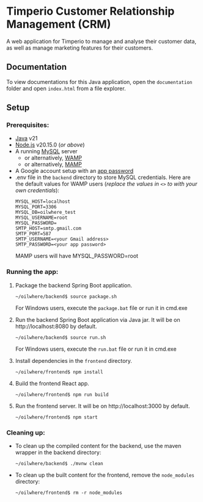 # Timperio Customer Relationship Management (CRM)
A web application for Timperio to manage and analyse their customer data, as well as manage marketing features for their customers.

## Documentation
To view documentations for this Java application, open the `documentation` folder and open `index.html` from a file explorer.

## Setup
### Prerequisites:
- [Java](https://www.oracle.com/java/technologies/javase/jdk21-archive-downloads.html) v21
- [Node.js](https://nodejs.org/en/) v20.15.0 (_or above_)
- A running [MySQL](https://dev.mysql.com/doc/mysql-installation-excerpt/5.7/en/) server
  - or alternatively, [WAMP](https://wampserver.aviatechno.net/)
  - or alternatively, [MAMP](https://www.mamp.info/en/windows/)
- A Google account setup with an [app password](https://support.google.com/mail/answer/185833?hl=en)
- .env file in the `backend` directory to store MySQL credentials. Here are the default values for WAMP users (_replace the values in `<>` to with your own credentials_):
    ```
    MYSQL_HOST=localhost
    MYSQL_PORT=3306
    MYSQL_DB=oilwhere_test
    MYSQL_USERNAME=root
    MYSQL_PASSWORD=
    SMTP_HOST=smtp.gmail.com
    SMTP_PORT=587
    SMTP_USERNAME=<your Gmail address>
    SMTP_PASSWORD=<your app password>
    ```
    MAMP users will have MYSQL_PASSWORD=root

### Running the app:
1. Package the backend Spring Boot application.

    `~/oilwhere/backend$ source package.sh`

    For Windows users, execute the `package.bat` file or run it in cmd.exe

1. Run the backend Spring Boot application via Java jar. It will be on http://localhost:8080 by default.

    `~/oilwhere/backend$ source run.sh`

    For Windows users, execute the `run.bat` file or run it in cmd.exe

1. Install dependencies in the `frontend` directory.

    `~/oilwhere/frontend$ npm install`

1. Build the frontend React app.

    `~/oilwhere/frontend$ npm run build`

1. Run the frontend server. It will be on http://localhost:3000 by default.

    `~/oilwhere/frontend$ npm start`

### Cleaning up:
- To clean up the compiled content for the backend, use the maven wrapper in the backend directory:

    `~/oilwhere/backend$ ./mvnw clean`

- To clean up the built content for the frontend, remove the `node_modules` directory:

    `~/oilwhere/frontend$ rm -r node_modules`
